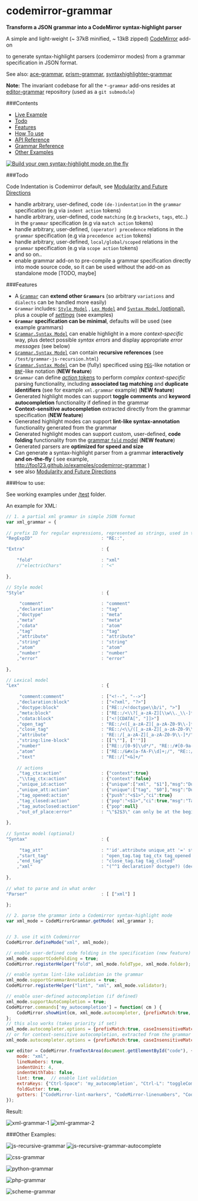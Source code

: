 codemirror-grammar
==================

__Transform a JSON grammar into a CodeMirror syntax-highlight parser__



A simple and light-weight (~ 37kB minified, ~ 13kB zipped) [CodeMirror](https://github.com/marijnh/codemirror) add-on

to generate syntax-highlight parsers (codemirror modes) from a grammar specification in JSON format.


See also: [ace-grammar](https://github.com/foo123/ace-grammar), [prism-grammar](https://github.com/foo123/prism-grammar), [syntaxhighlighter-grammar](https://github.com/foo123/syntaxhighlighter-grammar)

**Note:** The invariant codebase for all the `*-grammar` add-ons resides at [editor-grammar](https://github.com/foo123/editor-grammar) repository (used as a `git submodule`)


###Contents

* [Live Example](http://foo123.github.io/examples/codemirror-grammar)
* [Todo](#todo)
* [Features](#features)
* [How To use](#how-to-use)
* [API Reference](/api-reference.md)
* [Grammar Reference](https://github.com/foo123/editor-grammar/blob/master/grammar-reference.md)
* [Other Examples](#other-examples)

[![Build your own syntax-highlight mode on the fly](/test/screenshot.png)](http://foo123.github.io/examples/codemirror-grammar)


###Todo

Code Indentation is Codemirror default, see [Modularity and Future Directions](https://github.com/foo123/editor-grammar/blob/master/grammar-reference.md#modularity-and-future-directions)


* handle arbitrary, user-defined, code `(de-)indentation` in the `grammar` specification (e.g via `indent action` tokens)
* handle arbitrary, user-defined, code `matching` (e.g `brackets`, `tags`, etc..) in the `grammar` specification (e.g via `match action` tokens)
* handle arbitrary, user-defined, `(operator) precedence` relations in the `grammar` specification (e.g via `precedence action` tokens)
* handle arbitrary, user-defined, `local/global/scoped` relations in the `grammar` specification (e.g via `scope action` tokens)
* and so on..
* enable grammar add-on to pre-compile a grammar specification directly into mode source code, so it can be used without the add-on as standalone mode [TODO, maybe]



###Features

* A [`Grammar`](https://github.com/foo123/editor-grammar/blob/master/grammar-reference.md) can **extend other `Grammars`** (so arbitrary `variations` and `dialects` can be handled more easily)
* `Grammar` includes: [`Style Model`](https://github.com/foo123/editor-grammar/blob/master/grammar-reference.md#style-model) , [`Lex Model`](https://github.com/foo123/editor-grammar/blob/master/grammar-reference.md#lexical-model) and [`Syntax Model` (optional)](https://github.com/foo123/editor-grammar/blob/master/grammar-reference.md#syntax-model), plus a couple of [*settings*](https://github.com/foo123/editor-grammar/blob/master/grammar-reference.md#extra-settings) (see examples)
* **`Grammar` specification can be minimal**, defaults will be used (see example grammars)
* [`Grammar.Syntax Model`](https://github.com/foo123/editor-grammar/blob/master/grammar-reference.md#syntax-model) can enable highlight in a more *context-specific* way, plus detect possible *syntax errors* and display appropriate *error messages* (see below)
* [`Grammar.Syntax Model`](https://github.com/foo123/editor-grammar/blob/master/grammar-reference.md#syntax-model) can contain **recursive references** (see `/test/grammar-js-recursion.html`)
* [`Grammar.Syntax Model`](https://github.com/foo123/editor-grammar/blob/master/grammar-reference.md#syntax-pegbnf-like-notations) can be (fully) specificed using [`PEG`](https://en.wikipedia.org/wiki/Parsing_expression_grammar)-like notation or [`BNF`](https://en.wikipedia.org/wiki/Backus%E2%80%93Naur_Form)-like notation  (**NEW feature**)
* `Grammar` can define [*action* tokens](https://github.com/foo123/editor-grammar/blob/master/grammar-reference.md#action-tokens) to perform *complex context-specific* parsing functionality, including **associated tag matching** and **duplicate identifiers** (see for example `xml.grammar` example) (**NEW feature**)
* Generated highlight modes can support **toggle comments** and **keyword autocompletion** functionality if defined in the grammar
* **Context-sensitive autocompletion** extracted directly from the grammar specification  (**NEW feature**)
* Generated highlight modes can support **lint-like syntax-annotation** functionality generated from the grammar
* Generated highlight modes can support custom, user-defined, **code folding** functionality from the [grammar `fold` model](https://github.com/foo123/editor-grammar/blob/master/grammar-reference.md#code-folding)  (**NEW feature**)
* Generated parsers are **optimized for speed and size**
* Can generate a syntax-highlight parser from a grammar **interactively and on-the-fly** ( see example, http://foo123.github.io/examples/codemirror-grammar )
* see also [Modularity and Future Directions](https://github.com/foo123/editor-grammar/blob/master/grammar-reference.md#modularity-and-future-directions)



###How to use:

See working examples under [/test](/test) folder.

An example for XML:


```javascript
// 1. a partial xml grammar in simple JSON format
var xml_grammar = {
    
// prefix ID for regular expressions, represented as strings, used in the grammar
"RegExpID"                          : "RE::",

"Extra"                             : {
    
    "fold"                          : "xml"
    //"electricChars"               : "<"
    
},
    
// Style model
"Style"                             : {

     "comment"                      : "comment"
    ,"declaration"                  : "tag"
    ,"doctype"                      : "meta"
    ,"meta"                         : "meta"
    ,"cdata"                        : "atom"
    ,"tag"                          : "tag"
    ,"attribute"                    : "attribute"
    ,"string"                       : "string"
    ,"atom"                         : "atom"
    ,"number"                       : "number"
    ,"error"                        : "error"
    
},

// Lexical model
"Lex"                               : {
     
     "comment:comment"              : ["<!--", "-->"]
    ,"declaration:block"            : ["<?xml", "?>"]
    ,"doctype:block"                : ["RE::/<!doctype\\b/i", ">"]
    ,"meta:block"                   : ["RE::/<\\?[_a-zA-Z][\\w\\._\\-]*/", "?>"]
    ,"cdata:block"                  : ["<![CDATA[", "]]>"]
    ,"open_tag"                     : "RE::/<([_a-zA-Z][_a-zA-Z0-9\\-]*)/"
    ,"close_tag"                    : "RE::/<\\/([_a-zA-Z][_a-zA-Z0-9\\-]*)>/"
    ,"attribute"                    : "RE::/[_a-zA-Z][_a-zA-Z0-9\\-]*/"
    ,"string:line-block"            : [["\""], ["'"]]
    ,"number"                       : ["RE::/[0-9]\\d*/", "RE::/#[0-9a-fA-F]+/"]
    ,"atom"                         : ["RE::/&#x[a-fA-F\\d]+;/", "RE::/&#[\\d]+;/", "RE::/&[a-zA-Z][a-zA-Z0-9]*;/"]
    ,"text"                         : "RE::/[^<&]+/"
    
    // actions
    ,"tag_ctx:action"               : {"context":true}
    ,"\\tag_ctx:action"             : {"context":false}
    ,"unique_id:action"             : {"unique":["xml", "$1"],"msg":"Duplicate id value \"$0\""}
    ,"unique_att:action"            : {"unique":["tag", "$0"],"msg":"Duplicate attribute \"$0\"","in-context":true}
    ,"tag_opened:action"            : {"push":"<$1>","ci":true}
    ,"tag_closed:action"            : {"pop":"<$1>","ci":true,"msg":"Tags \"$0\" and \"$1\" do not match"}
    ,"tag_autoclosed:action"        : {"pop":null}
    ,"out_of_place:error"           : "\"$2$3\" can only be at the beginning of XML document"
    
},
    
// Syntax model (optional)
"Syntax"                            : {
     
     "tag_att"                      : "'id'.attribute unique_att '=' string unique_id | attribute unique_att '=' (string | number)"
    ,"start_tag"                    : "open_tag.tag tag_ctx tag_opened tag_att* ('>'.tag | '/>'.tag tag_autoclosed) \\tag_ctx"
    ,"end_tag"                      : "close_tag.tag tag_closed"
    ,"xml"                          : "(^^1 declaration? doctype?) (declaration.error out_of_place | doctype.error out_of_place | comment | meta | cdata | start_tag | end_tag | atom | text)*"
    
},
    
// what to parse and in what order
"Parser"                            : [ ["xml"] ]

};
        
// 2. parse the grammar into a Codemirror syntax-highlight mode
var xml_mode = CodeMirrorGrammar.getMode( xml_grammar );


// 3. use it with Codemirror
CodeMirror.defineMode("xml", xml_mode);

// enable user-defined code folding in the specification (new feature)
xml_mode.supportCodeFolding = true;
CodeMirror.registerHelper("fold", xml_mode.foldType, xml_mode.folder);

// enable syntax lint-like validation in the grammar
xml_mode.supportGrammarAnnotations = true;
CodeMirror.registerHelper("lint", "xml", xml_mode.validator);

// enable user-defined autocompletion (if defined)
xml_mode.supportAutoCompletion = true;
CodeMirror.commands['my_autocompletion'] = function( cm ) {
    CodeMirror.showHint(cm, xml_mode.autocompleter, {prefixMatch:true, caseInsensitiveMatch:false});
};
// this also works (takes priority if set)
xml_mode.autocompleter.options = {prefixMatch:true, caseInsensitiveMatch:false};
// or for context-sensitive autocompletion, extracted from the grammar
xml_mode.autocompleter.options = {prefixMatch:true, caseInsensitiveMatch:false, inContext:true};

var editor = CodeMirror.fromTextArea(document.getElementById("code"), {
    mode: "xml",
    lineNumbers: true,
    indentUnit: 4,
    indentWithTabs: false,
    lint: true,  // enable lint validation
    extraKeys: {"Ctrl-Space": 'my_autocompletion', "Ctrl-L": "toggleComment"},
    foldGutter: true,
    gutters: ["CodeMirror-lint-markers", "CodeMirror-linenumbers", "CodeMirror-foldgutter"]
});

```


Result:

![xml-grammar-1](/test/grammar-xml.png)
![xml-grammar-2](/test/grammar-xml-2.png)



###Other Examples:


![js-recursive-grammar](/test/grammar-js-recursion.png)
![js-recursive-grammar-autocomplete](/test/grammar-js-recursion-2.png)

![css-grammar](/test/grammar-css.png)

![python-grammar](/test/grammar-python.png)

![php-grammar](/test/grammar-php.png)

![scheme-grammar](/test/grammar-scheme.png)
